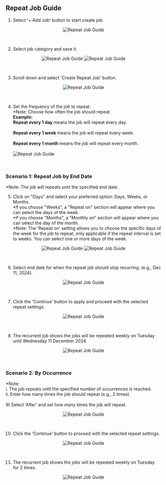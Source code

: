 ## Repeat Job Guide

1) Select '+ Add Job' button to start create job. <br>
<p align="center">
         <img src="img2/Repeat_Job_Step_1.png" alt="Repeat Job Guide">
</p><br>

2) Select job category and save it. <br>
<p align="center">
         <img src="img2/Repeat_Job_Step_2.png" alt="Repeat Job Guide">
         <img src="img2/Repeat_Job_Step_2.1.png" alt="Repeat Job Guide">
</p><br>

3) Scroll down and select 'Create Repeat Job' button. <br>
<p align="center">
         <img src="img2/Repeat_Job_Step_3.png" alt="Repeat Job Guide">
</p><br>

4) Set the frequency of the job to repeat. <br>
*Note: Choose how often the job should repeat.<br>
<b>Example:</b> <br>
<b>Repeat every 1 day </b> means the job will repeat every day.<br><br>
<b>Repeat every 1 week </b> means the job will repeat every week.<br><br>
<b>Repeat every 1 month </b> means the job will repeat every month.<br><br>
         <img src="img2/Repeat_Job_Step_4.png" alt="Repeat Job Guide">
</p><br>

### Scenario 1: Repeat Job by End Date  
*Note: The job will repeats until the specified end date.<br>

5) Click on "Days" and select your preferred option: Days, Weeks, or Months.  <br>
•If you choose "Weeks", a "Repeat on" section will appear where you can select the days of the week.<br>
•If you choose "Months", a "Monthly on" section will appear where you can select the day of the month.<br>
*Note: The 'Repeat on' setting allows you to choose the specific days of the week for the job to repeat, only applicable if the repeat interval is set to weeks. You can select one or more days of the week.
<p align="center">
         <img src="img2/Repeat_Job_Step_5.png" alt="Repeat Job Guide">
         <img src="img2/Repeat_Job_Step_6.png" alt="Repeat Job Guide">
</p><br>

6) Select end date for when the repeat job should stop recurring. (e.g., Dec 11, 2024). <br>
<p align="center">
         <img src="img2/Repeat_Job_Step_7.png" alt="Repeat Job Guide">
</p><br>

7) Click the 'Continue' button to apply and proceed with the selected repeat settings. <br>
<p align="center">
         <img src="img2/Repeat_Job_Step_8.png" alt="Repeat Job Guide">
</p><br>

8) The recurrent job shows the jobs will be repeated weekly on Tuesday until Wednesday 11 December 2024. <br>
<p align="center">
         <img src="img2/Repeat_Job_Step_9.png" alt="Repeat Job Guide">
</p><br>

### Scenario 2: By Occurrence
*Note: <br>
i. The job repeats until the specified number of occurrences is reached.<br>
ii. Enter how many times the job should repeat (e.g., 2 times). <br><br>
9)  Select ‘After’ and set how many times the job will repeat. <br>
<p align="center">
         <img src="img2/Repeat_Job_Step_10.png" alt="Repeat Job Guide">
</p><br>

10) Click the 'Continue' button to proceed with the selected repeat settings. <br>
<p align="center">
         <img src="img2/Repeat_Job_Step_11.png" alt="Repeat Job Guide">
</p><br>

11) The recurrent job shows the jobs will be repeated weekly on Tuesday for 2 times.  <br>
<p align="center">
         <img src="img2/Repeat_Job_Step_12.png" alt="Repeat Job Guide">
</p><br>
